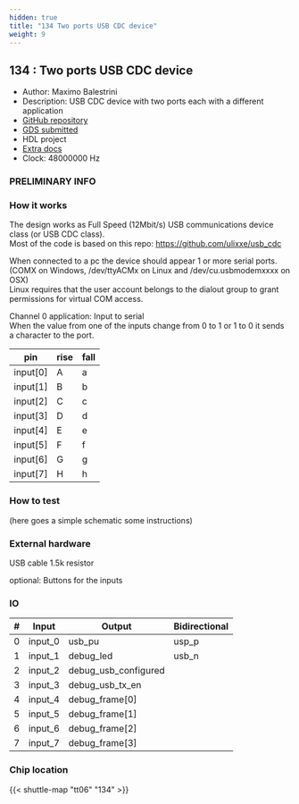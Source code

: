 ```yaml
---
hidden: true
title: "134 Two ports USB CDC device"
weight: 9
---
```


## 134 : Two ports USB CDC device

* Author: Maximo Balestrini
* Description: USB CDC device with two ports each with a different application
* [GitHub repository](https://github.com/mbalestrini/tt06_usb_cdc_devices)
* [GDS submitted](https://github.com/mbalestrini/tt06_usb_cdc_devices/actions/runs/8758168087)
* HDL project
* [Extra docs](None)
* Clock: 48000000 Hz

<!---

This file is used to generate your project datasheet. Please fill in the information below and delete any unused
sections.

You can also include images in this folder and reference them in the markdown. Each image must be less than
512 kb in size, and the combined size of all images must be less than 1 MB.
-->


### PRELIMINARY INFO

### How it works

The design works as Full Speed (12Mbit/s) USB communications device class (or USB CDC class).  
Most of the code is based on this repo: https://github.com/ulixxe/usb_cdc

When connected to a pc the device should appear 1 or more serial ports. (COMX on Windows, /dev/ttyACMx on Linux and /dev/cu.usbmodemxxxx on OSX)  
Linux requires that the user account belongs to the dialout group to grant permissions for virtual COM access.

Channel 0 application: Input to serial  
When the value from one of the inputs change from 0 to 1 or 1 to 0 it sends a character to the port.

| pin | rise | fall |
| --- | ---- | ---- |
|input[0] | A | a |
|input[1] | B | b |
|input[2] | C | c |
|input[3] | D | d |
|input[4] | E | e |
|input[5] | F | f |
|input[6] | G | g |
|input[7] | H | h |

### How to test

(here goes a simple schematic some instructions)

### External hardware

USB cable
1.5k resistor

optional:
Buttons for the inputs


### IO

| # | Input          | Output         | Bidirectional   |
| - | -------------- | -------------- | --------------- |
| 0 | input_0 | usb_pu | usp_p |
| 1 | input_1 | debug_led | usb_n |
| 2 | input_2 | debug_usb_configured |  |
| 3 | input_3 | debug_usb_tx_en |  |
| 4 | input_4 | debug_frame[0] |  |
| 5 | input_5 | debug_frame[1] |  |
| 6 | input_6 | debug_frame[2] |  |
| 7 | input_7 | debug_frame[3] |  |

### Chip location

{{< shuttle-map "tt06" "134" >}}
